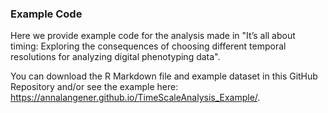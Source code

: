 ### Example Code

Here we provide example code for the analysis made in "It’s all about timing: Exploring the consequences of choosing different temporal resolutions for analyzing digital phenotyping data".

You can download the R Markdown file and example dataset in this GitHub Repository and/or see the example here: https://annalangener.github.io/TimeScaleAnalysis_Example/.
